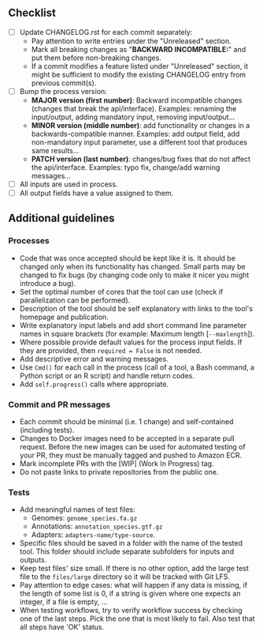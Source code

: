 ## Checklist
<!--
Mark an `[x]` for completed items.
-->

* [ ] Update CHANGELOG.rst for each commit separately:
  * Pay attention to write entries under the "Unreleased" section.
  * Mark all breaking changes as "**BACKWARD INCOMPATIBLE:**" and put them
    before non-breaking changes.
  * If a commit modifies a feature listed under "Unreleased" section,
    it might be sufficient to modify the existing CHANGELOG entry from previous
    commit(s).
* [ ] Bump the process version:
  * **MAJOR version (first number)**: Backward incompatible changes (changes
    that break the api/interface). Examples: renaming the input/output, adding
    mandatory input, removing input/output...
  * **MINOR version (middle number)**: add functionality or changes in a
    backwards-compatible manner. Examples: add output field, add non-mandatory
    input parameter, use a different tool that produces same results...
  * **PATCH version (last number)**: changes/bug fixes that do not affect
    the api/interface. Examples: typo fix, change/add warning messages...
* [ ] All inputs are used in process.
* [ ] All output fields have a value assigned to them.

<!--
Read the following guidelines and remove them before opening the pull request.
-->

## Additional guidelines

### Processes ###

* Code that was once accepted should be kept like it is. It should be changed
  only when its functionality has changed. Small parts may be changed
  to fix bugs (by changing code only to make it nicer you might introduce a bug).
* Set the optimal number of cores that the tool can use (check if parallelization
  can be performed).
* Description of the tool should be self explanatory with links to the tool's
  homepage and publication.
* Write explanatory input labels and add short command line parameter names
  in square brackets (for example: Maximum length [``--maxlength``]).
* Where possible provide default values for the process input fields.
  If they are provided, then ``required = False`` is not needed.
* Add descriptive error and warning messages.
* Use ``Cmd()`` for each call in the process (call of a tool, a
  Bash command, a Python script or an R script) and handle return codes.
* Add ``self.progress()`` calls where appropriate.

### Commit and PR messages ###

* Each commit should be minimal (i.e. 1 change) and self-contained (including
  tests).
* Changes to Docker images need to be accepted in a separate pull request.
  Before the new images can be used for automated testing of your PR, they
  must be manually tagged and pushed to Amazon ECR.
* Mark incomplete PRs with the [WIP] (Work In Progress) tag.
* Do not paste links to private repositories from the public one.

### Tests ###

* Add meaningful names of test files:
  * Genomes: ``genome_species.fa.gz``
  * Annotations: ``annotation_species.gtf.gz``
  * Adapters: ``adapters-name/type-source``.
* Specific files should be saved in a folder with the name of the tested tool.
  This folder should include separate subfolders for inputs and outputs.
* Keep test files' size small. If there is no other option, add the large
  test file to the ``files/large`` directory so it will be tracked with Git LFS.
* Pay attention to edge cases: what will happen if any data is
  missing, if the length of some list is 0, if a string is given where one
  expects an integer, if a file is empty, ...
* When testing workflows, try to verify workflow success by checking one
  of the last steps. Pick the one that is most likely to fail. Also test
  that all steps have 'OK' status.

<!--
Thanks!
-->
